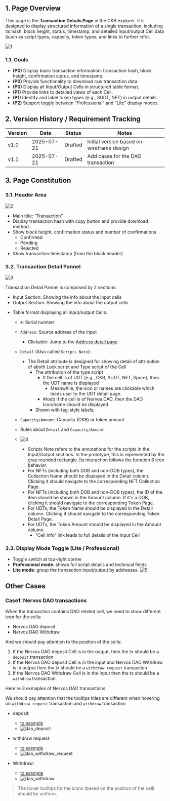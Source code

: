 ## 1. Page Overview

This page is the **Transaction Details Page** in the CKB explorer. It is designed to display structured information of a single transaction, including its hash, block height, status, timestamp, and detailed input/output Cell data (such as script types, capacity, token types, and links to further info). 

![1](TransactionDetailPage_img/1.png)  

### 1.1. Goals

* **(P0)** Display basic transaction information: transaction hash, block height, confirmation status, and timestamp.
* **(P0)** Provide functionality to download raw transaction data.
* **(P0)** Display all Input/Output Cells in structured table format.
* **(P1)** Provide links to detailed views of each Cell.
* **(P1)** Identify and label token types (e.g., SUDT, NFT) in output details.
* **(P2)** Support toggle between “Professional” and “Lite” display modes.

## 2. Version History / Requirement Tracking

| Version | Date       | Status  | Notes                                                            |
| ------- | ---------- | ------- | ---------------------------------------------------------------- |
| v1.0    | 2025-07-21 | Drafted | Initial version based on wireframe design                        |
| v1.1    | 2025-07-21   |  Drafted    | Add cases for the DAO transaction|


## 3. Page Constitution

### 3.1. Header Area

![2](TransactionDetailPage_img/2.png)  


* Main title: “Transaction”
* Display transaction hash with copy button and provide download method.
* Show block height, confirmation status and number of confirmations
  *  Confirmed 
  *  Pending
  *  Rejected
* Show transaction timestamp (from the block header)


### 3.2. Transaction Detail Pannel

![3](TransactionDetailPage_img/3.png)  


Transaction Detail Pannel is composed by 2 sections:
-  Input Section: Showing the info about the input cells
-  Output Section: Showing the info about the output cells


* Table format displaying all input/output Cells:

  * `#`: Serial number
  * `Address`: Source address of the input
    *  Clickable: Jump to the [Address detail page](AddressDetail.md)
  * `Detail` (Also called `Scripts Note`): 
    * The Detail attribute is designed for showing detail of attribution of aboth Lock script and Type script of the Cell
      * The attribution of the type script
        *  If the cell is of UDT (e.g., CKB, SUDT, NFT, Spore), then the UDT name is displayed
           *  Meanwhile, the icon or names are clickable which leads user to the UDT detail page.
        *  #todo If the cell is of Nervos DAO, then the DAO Icon/name should be displayed
      * Shown with tag-style labels; 
  * `Capacity/Amount`: Capacity (CKB) or token amount
  * Rules about `Detail` and `Capacity/Amount`
  * ![4](TransactionDetailPage_img/4.png)  

    * Scripts Note refers to the annotations for the scripts in the Input/Output sections. In the prototype, this is represented by the gray rounded rectangle. Its interaction follows the Iteration 8 icon behavior.
    * For NFTs (including both DOB and non-DOB types), the Collection Name should be displayed in the Detail column. Clicking it should navigate to the corresponding NFT Collection Page.
    * For NFTs (including both DOB and non-DOB types), the ID of the item should be shown in the Amount column. If it's a DOB, clicking it should navigate to the corresponding Token Page.
    * For UDTs, the Token Name should be displayed in the Detail column. Clicking it should navigate to the corresponding Token Detail Page.
    * For UDTs, the Token Amount should be displayed in the Amount column.
      * “Cell Info” link leads to full details of the input Cell


### 3.3. Display Mode Toggle (Lite / Professional)

* Toggle switch at top-right corner
* **Professional mode**: shows full script details and technical fields
* **Lite mode**: group the transaction input/output by addresses.
    ![5](TransactionDetailPage_img/5.png) 

## Other Cases

### Case1: Nervos DAO transactions

When the transaction contains DAO related cell, we need to show different icon for the cells:
- Nervos DAO deposit
- Nervos DAO Withdraw

And we should pay attention to the position of the cells:
1. If the Nervos DAO deposit Cell is in the output, then the tx should be a `deposit` transaction
2. If the Nervos DAO deposit Cell is in the input and Nervos DAO Withdraw is in output then the tx should be a `withdraw request` transaction
3. If the Nervos DAO Withdraw Cell is in the input then the tx should be a `withdraw` transaction


Here're 3 exmaples of Nervos DAO transactions:

We should pay attention that the tooltips titles are different when hovering on  `withdraw request` transaction and `withdraw` transaction

- deposit: 
  - [tx example](https://explorer.nervos.org/transaction/0x7a2aacc857cae01bf0284a6b273ea024c50a7bbff1d3564781096dc17e1d94da)
  - ![dao_deposit](TransactionDetailPage_img/dao_deposit.png)  

- withdraw request: 
  - [tx example](https://explorer.nervos.org/transaction/0x8cacdb8f513727ef4253e3389890d5cfb5df08fee8a8844b7a9ff1beda6ceaca)
  - ![dao_withdraw_request](TransactionDetailPage_img/dao_withdraw_request.png)  

- Withdraw: 
  - [tx example](https://explorer.nervos.org/transaction/0x68de0af41d9740a80665b9e473a0853ae368e03d1267305a493a637d6274eb3f)
  - ![dao_withdraw](TransactionDetailPage_img/dao_withdraw.png)  

> The hover tooltips for the icons (based on the position of the cell) should be uniform.